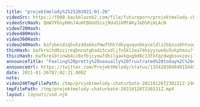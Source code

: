 ```yaml
---
title: "projektmelody%2525202021-01-26"
videoSrc: https://f000.backblazeb2.com/file/futureporn/projektmelody-chaturbate-2021-01-26.mp4
videoSrcHash: QmW7Y6oyHHnJ4uHtBbUd5isj9UuUikMtAKyJeDSRimLAcN
video720Hash: 
video480Hash: 
video360Hash: 
video240Hash: bafybeidzq5vhzddabkofmwf5hh7dkyqxquxbkyceldlz2bbzus6htvugim?filename=projektmelody-chaturbate-20210126T230221Z-240p.mp4
thinHash: bafkreihd6zzireqbnnatqhadz5cxdljfn5kl2oa74kyyyzwo6u5ukphmzu?filename=20210126T230221Z_thin.jpg
thiccHash: bafkreibtinwb4cc6ofbjcyowfdhilgaxkqugbd6c33fbtqzdwgbsoxzevi?filename=20210126T230221Z_thicc.jpg
announceTitle: "Feeling%20pretty%20sexually%20frustrated%20today%2C%20can%20you%20guys%20give%20me%20a%20%22hand%3F%22%20%20hahahaa%20fufuffu%20xd"
announceUrl: https://twitter.com/ProjektMelody/status/1354203048491544581
date: 2021-01-26T07:02:21.000Z
note: 
video240TmpFilePath: /tmp/projektmelody-chaturbate-20210126T230221Z-240p.mp4
tmpFilePath: /tmp/projektmelody-chaturbate-20210126T230221Z.mp4
layout: layouts/vod.njk
---
```

